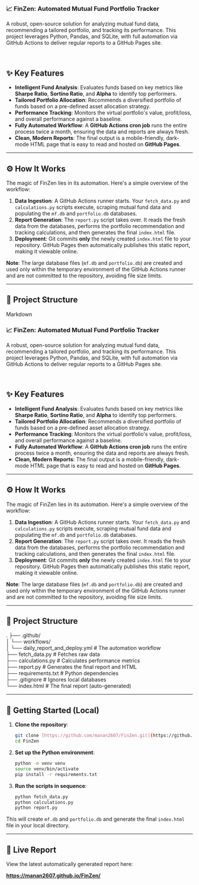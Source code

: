 ### 📈 FinZen: Automated Mutual Fund Portfolio Tracker

A robust, open-source solution for analyzing mutual fund data, recommending a tailored portfolio, and tracking its performance. This project leverages Python, Pandas, and SQLite, with full automation via GitHub Actions to deliver regular reports to a GitHub Pages site.



<br>

## ✨ Key Features

* **Intelligent Fund Analysis**: Evaluates funds based on key metrics like **Sharpe Ratio**, **Sortino Ratio**, and **Alpha** to identify top performers.
* **Tailored Portfolio Allocation**: Recommends a diversified portfolio of funds based on a pre-defined asset allocation strategy.
* **Performance Tracking**: Monitors the virtual portfolio's value, profit/loss, and overall performance against a baseline.
* **Fully Automated Workflow**: A **GitHub Actions cron job** runs the entire process twice a month, ensuring the data and reports are always fresh.
* **Clean, Modern Reports**: The final output is a mobile-friendly, dark-mode HTML page that is easy to read and hosted on **GitHub Pages**.

---

## ⚙️ How It Works

The magic of FinZen lies in its automation. Here's a simple overview of the workflow:

1.  **Data Ingestion**: A GitHub Actions runner starts. Your `fetch_data.py` and `calculations.py` scripts execute, scraping mutual fund data and populating the `mf.db` and `portfolio.db` databases.
2.  **Report Generation**: The `report.py` script takes over. It reads the fresh data from the databases, performs the portfolio recommendation and tracking calculations, and then generates the final `index.html` file.
3.  **Deployment**: Git commits **only** the newly created `index.html` file to your repository. GitHub Pages then automatically publishes this static report, making it viewable online.

**Note**: The large database files (`mf.db` and `portfolio.db`) are created and used only within the temporary environment of the GitHub Actions runner and are not committed to the repository, avoiding file size limits.

---

## 📂 Project Structure
Markdown

### 📈 FinZen: Automated Mutual Fund Portfolio Tracker

A robust, open-source solution for analyzing mutual fund data, recommending a tailored portfolio, and tracking its performance. This project leverages Python, Pandas, and SQLite, with full automation via GitHub Actions to deliver regular reports to a GitHub Pages site.



<br>

## ✨ Key Features

* **Intelligent Fund Analysis**: Evaluates funds based on key metrics like **Sharpe Ratio**, **Sortino Ratio**, and **Alpha** to identify top performers.
* **Tailored Portfolio Allocation**: Recommends a diversified portfolio of funds based on a pre-defined asset allocation strategy.
* **Performance Tracking**: Monitors the virtual portfolio's value, profit/loss, and overall performance against a baseline.
* **Fully Automated Workflow**: A **GitHub Actions cron job** runs the entire process twice a month, ensuring the data and reports are always fresh.
* **Clean, Modern Reports**: The final output is a mobile-friendly, dark-mode HTML page that is easy to read and hosted on **GitHub Pages**.

---

## ⚙️ How It Works

The magic of FinZen lies in its automation. Here's a simple overview of the workflow:

1.  **Data Ingestion**: A GitHub Actions runner starts. Your `fetch_data.py` and `calculations.py` scripts execute, scraping mutual fund data and populating the `mf.db` and `portfolio.db` databases.
2.  **Report Generation**: The `report.py` script takes over. It reads the fresh data from the databases, performs the portfolio recommendation and tracking calculations, and then generates the final `index.html` file.
3.  **Deployment**: Git commits **only** the newly created `index.html` file to your repository. GitHub Pages then automatically publishes this static report, making it viewable online.

**Note**: The large database files (`mf.db` and `portfolio.db`) are created and used only within the temporary environment of the GitHub Actions runner and are not committed to the repository, avoiding file size limits.

---

## 📂 Project Structure

.
├── .github/ <br>
│   └── workflows/  <br>
│       └── daily_report_and_deploy.yml   # The automation workflow <br>
├── fetch_data.py                         # Fetches raw data <br>
├── calculations.py                       # Calculates performance metrics <br>
├── report.py                             # Generates the final report and HTML <br>
├── requirements.txt                      # Python dependencies <br>
├── .gitignore                            # Ignores local databases <br>
└── index.html                            # The final report (auto-generated) <br>




---

## 🚀 Getting Started (Local)

1.  **Clone the repository**:
    ```bash
    git clone [https://github.com/manan2607/FinZen.git](https://github.com/manan2607/FinZen.git)
    cd FinZen
    ```

2.  **Set up the Python environment**:
    ```bash
    python -m venv venv
    source venv/bin/activate
    pip install -r requirements.txt
    ```

3.  **Run the scripts in sequence**:
    ```bash
    python fetch_data.py
    python calculations.py
    python report.py
    ```

This will create `mf.db` and `portfolio.db` and generate the final `index.html` file in your local directory.

---

## 🔗 Live Report

View the latest automatically generated report here:

**https://manan2607.github.io/FinZen/**
